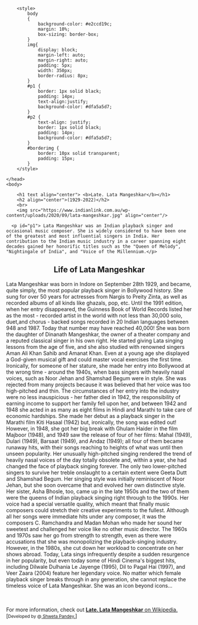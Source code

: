 <!DOCTYPE html>
<html lang="en">
    <head>
        <meta charset="UTF-8">
        <meta http-equip="X-UA-Compatiable" content="IE-edge">
        <meta name="viewport" content="width=device-width, initial-scale=1.0">
        <title>Late. Lata Mangeshkar</title>
        
        
        <style>
            body
            {
                background-color: #e2ccd19c;
                margin: 10%;
                box-sizing: border-box;
            }
            img{
                display: block;
                margin-left: auto;
                margin-right: auto;
                padding: 5px;
                width: 350px;
                border-radius: 8px;
            }
            #p1 {
                border: 1px solid black;
                padding: 14px;
                text-align:justify;
                background-color: #dfa5a5d7;
            }
            #p2 {
                text-align: justify;
                border: 1px solid black;
                padding: 14px;
                background-color: #dfa5a5d7;
            }
            #borderimg {
                border: 10px solid transparent;
                padding: 15px;
            }
        </style>

    </head>
    <body>

        <h1 text align="center"> <b>Late. Lata Mangeshkar</b></h1>
        <h2 align="center">(1929-2022)</h2>
        <br>
        <img src="https://www.indianlink.com.au/wp-content/uploads/2020/09/lata-mangeshkar.jpg" align="center"/>
        
      <p id="p1"> Lata Mangeshkar was an Indian playback singer and occasional music composer. She is widely considered to have been one of the greatest and most influential singers in India. Her contribution to the Indian music industry in a career spanning eight decades gained her honorific titles such as the "Queen of Melody", "Nightingale of India", and "Voice of the Millennium.</p>

<h2 align="middle">Life of Lata Mangeshkar</h2>
<p id="p2">Lata Mangeshkar was born in Indore on September 28th 1929, and became, quite simply, the most popular playback singer in Bollywood history. She sung for over 50 years for actresses from Nargis to Preity Zinta, as well as recorded albums of all kinds like ghazals, pop, etc. Until the 1991 edition, when her entry disappeared, the Guinness Book of World Records listed her as the most - recorded artist in the world with not less than 30,000 solo, duet,and chorus - backed songs recorded in 20 Indian languages between 948 and 1987. Today that number may have reached 40,000! She was born the daughter of Dinanath Mangeshkar, the owner of a theater company and a reputed classical singer in his own right. He started giving Lata singing lessons from the age of five, and she also studied with renowned singers Aman Ali Khan Sahib and Amanat Khan. Even at a young age she displayed a God-given musical gift and could master vocal exercises the first time. Ironically, for someone of her stature, she made her entry into Bollywood at the wrong time - around the 1940s, when bass singers with heavily nasal voices, such as Noor Jehan and Shamshad Begum were in style. She was rejected from many projects because it was believed that her voice was too high-pitched and thin. The circumstances of her entry into the industry were no less inauspicious - her father died in 1942, the responsibility of earning income to support her family fell upon her, and between 1942 and 1948 she acted in as many as eight films in Hindi and Marathi to take care of economic hardships. She made her debut as a playback singer in the Marathi film Kiti Hasaal (1942) but, ironically, the song was edited out! However, in 1948, she got her big break with Ghulam Haider in the film Majboor (1948), and 1949 saw the release of four of her films: Mahal (1949), Dulari (1949), Barsaat (1949), and Andaz (1949); all four of them became runaway hits, with their songs reaching to heights of what was until then unseen popularity. Her unusually high-pitched singing rendered the trend of heavily nasal voices of the day totally obsolete and, within a year, she had changed the face of playback singing forever. The only two lower-pitched singers to survive her treble onslaught to a certain extent were Geeta Dutt and Shamshad Begum. Her singing style was initially reminiscent of Noor Jehan, but she soon overcame that and evolved her own distinctive style. Her sister, Asha Bhosle, too, came up in the late 1950s and the two of them were the queens of Indian playback singing right through to the 1990s. Her voice had a special versatile quality, which meant that finally music composers could stretch their creative experiments to the fullest. Although all her songs were immediate hits under any composer, it was the composers C. Ramchandra and Madan Mohan who made her sound her sweetest and challenged her voice like no other music director. The 1960s and 1970s saw her go from strength to strength, even as there were accusations that she was monopolizing the playback-singing industry. However, in the 1980s, she cut down her workload to concentrate on her shows abroad. Today, Lata sings infrequently despite a sudden resurgence in her popularity, but even today some of Hindi Cinema's biggest hits, including Dilwale Dulhania Le Jayenge (1995), Dil to Pagal Hai (1997), and Veer Zaara (2004) feature her legendary voice. No matter which female playback singer breaks through in any generation, she cannot replace the timeless voice of Lata Mangeshkar. She was an icon beyond icons... <br /><br></p>
<br />For more information, check out <a href="https://en.wikipedia.org/wiki/Lata_Mangeshkar"> <strong> Late. Lata Mangeshkar</strong> on Wikipedia. </a> [<small>Developed by @</small><small><a href="#"> Shweta Pandey.</a></small>] 
</body>
</html>
